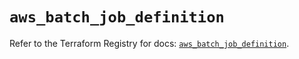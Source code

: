 # `aws_batch_job_definition`

Refer to the Terraform Registry for docs: [`aws_batch_job_definition`](https://registry.terraform.io/providers/hashicorp/aws/6.16.0/docs/resources/batch_job_definition).
